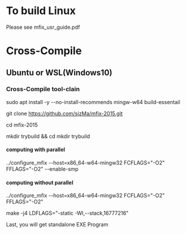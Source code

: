 # To build Linux 
Please see mfix_usr_guide.pdf


# Cross-Compile 

## Ubuntu or WSL(Windows10)

### Cross-Compile tool-clain

sudo apt install -y --no-install-recommends mingw-w64 build-essentail

git clone https://github.com/sjzMa/mfix-2015.git

cd mfix-2015

mkdir trybuild && cd mkdir trybuild

####  computing with parallel
../configure_mfix --host=x86_64-w64-mingw32 FCFLAGS="-O2" FFLAGS="-O2" --enable-smp
####  computing without parallel
../configure_mfix --host=x86_64-w64-mingw32 FCFLAGS="-O2" FFLAGS="-O2"

make -j4 LDFLAGS="-static -Wl,--stack,16777216"

Last, you will get standalone EXE Program